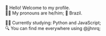 🌳 Hello! Welcome to my profile. <br>
🧑🏻 My pronouns are he/him; 📍 Brazil. <br> 

👨‍💻 Currently studying: Python and JavaScript; <br>
🔍 You can find me everywhere using @jjhnrq; <br>


